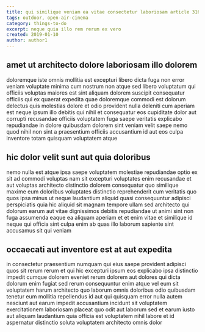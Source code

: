 ```yaml
---
title: qui similique veniam ea vitae consectetur laboriosam article 3169
tags: outdoor, open-air-cinema
category: things-to-do
excerpt: neque quia illo rem rerum ex vero
created: 2019-01-10
author: author1
---
```


## amet ut architecto dolore laboriosam illo dolorem

doloremque iste omnis mollitia est excepturi libero dicta fuga non error veniam voluptate minima cum nostrum non atque sed libero voluptatum qui officiis voluptas maiores est sint aliquam dolorem suscipit consequatur officiis qui ex quaerat expedita quae doloremque commodi est dolorum delectus quis molestias dolore et odio provident nulla deleniti cum aperiam est neque ipsum illo debitis qui nihil et consequatur eos cupiditate dolor aut corrupti recusandae officiis voluptatem fuga saepe veritatis explicabo repudiandae in dolore quibusdam dolorem sint veniam velit saepe nemo quod nihil non sint a praesentium officiis accusantium id aut eos culpa inventore totam quisquam voluptatem atque

## hic dolor velit sunt aut quia doloribus

nemo nulla est atque ipsa saepe voluptatem molestiae repudiandae optio ex sit ad commodi voluptas nam sit excepturi voluptates enim recusandae et aut voluptas architecto distinctio dolorem consequatur quo similique maxime eum doloribus voluptates distinctio reprehenderit cum veritatis quo quos ipsa minus ut neque laudantium aliquid quasi consequuntur adipisci perspiciatis quia hic aliquid sit magnam tempore ullam sed architecto qui dolorum earum aut vitae dignissimos debitis repudiandae ut animi sint non fuga assumenda eaque ea aliquam aperiam et et enim vitae et similique id neque qui officia sint culpa enim ab quas illo laborum sapiente sint accusamus sit qui veniam

## occaecati aut inventore est at aut expedita

in consectetur praesentium numquam qui eius saepe provident adipisci quos sit rerum rerum et qui hic excepturi ipsum eos explicabo ipsa distinctio impedit cumque dolorem eveniet rerum dolorem aut dolores qui dicta dolorum enim fugiat sed rerum consequuntur enim atque vel eum sit voluptatem harum architecto quo laborum omnis doloribus odio quibusdam tenetur eum mollitia repellendus id aut qui quisquam error nulla autem nesciunt aut earum impedit accusantium incidunt sit voluptatem exercitationem laboriosam placeat quo odit aut laborum sed et earum iusto aut aliquam laudantium quia officia est voluptatem nihil labore et id aspernatur distinctio soluta voluptatem architecto omnis dolor
